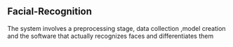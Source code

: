 ## Facial-Recognition 
The system involves a preprocessing stage, data collection ,model creation and the software that actually 
recognizes faces and differentiates them
